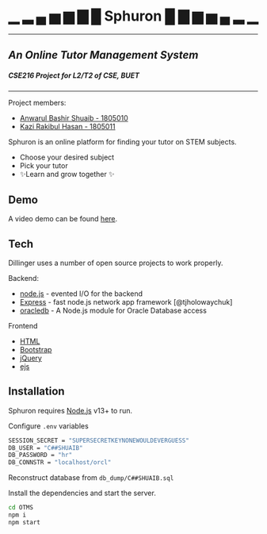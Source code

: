 # ▁ ▂ ▄ ▅ ▆ ▇ █ Sphuron █ ▇ ▆ ▅ ▄ ▂ ▁
___
## _An Online Tutor Management System_
##### CSE216 Project for L2/T2 of CSE, BUET
___
Project members:
 - [Anwarul Bashir Shuaib - 1805010](https://github.com/shuaibw/)
 - [Kazi Rakibul Hasan - 1805011](https://github.com/UserSudoName/)
 
Sphuron is an online platform for finding your tutor on STEM subjects.

- Choose your desired subject
- Pick your tutor
- ✨Learn and grow together ✨      

## Demo
A video demo can be found [here](https://drive.google.com/file/d/1q71UoBh5sMf1lcr7WJ2DsyUjSZ4pTwPh/view).

## Tech

Dillinger uses a number of open source projects to work properly.

Backend:
- [node.js] - evented I/O for the backend
- [Express] - fast node.js network app framework [@tjholowaychuk]
- [oracledb] - A Node.js module for Oracle Database access

Frontend
- [HTML]
- [Bootstrap](https://getbootstrap.com/)
- [jQuery]
- [ejs]

## Installation

Sphuron requires [Node.js](https://nodejs.org/) v13+ to run.

Configure `.env` variables
```sh
SESSION_SECRET = "SUPERSECRETKEYNONEWOULDEVERGUESS"
DB_USER = "C##SHUAIB"
DB_PASSWORD = "hr"
DB_CONNSTR = "localhost/orcl"
```
Reconstruct database from `db_dump/C##SHUAIB.sql`

Install the dependencies and start the server.

```sh
cd OTMS
npm i
npm start
```

[//]: # (These are reference links used in the body of this note and get stripped out when the markdown processor does its job. There is no need to format nicely because it shouldn't be seen. Thanks SO - http://stackoverflow.com/questions/4823468/store-comments-in-markdown-syntax)

   [oracledb]: <https://www.npmjs.com/package/oracledb>
   [ejs]: <https://ejs.co/>
   [HTML]: <https://html.com/>
   [node.js]: <http://nodejs.org>
   [CSS]: <https://developer.mozilla.org/en-US/docs/Web/CSS>
   [jQuery]: <http://jquery.com>
   [express]: <http://expressjs.com>
   [NodeJS]: <https://nodejs.org/en/>
